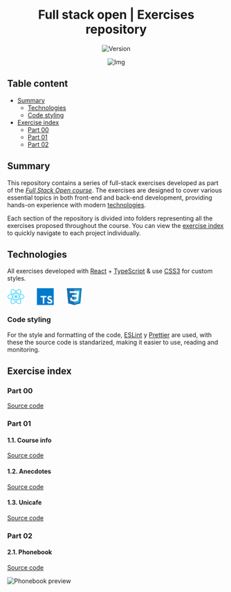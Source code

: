 ﻿<h1 align="center">Full stack open | Exercises repository</h1>

<div align="center">
  <p style="text-align: center;">
  <img alt="Version" src="https://img.shields.io/badge/version-1.0.0-blue.svg?cacheSeconds=2592000" />

![Img][src_img]
</div>

## Table content

- [Summary](#summary)
  - [Technologies](#technologies)
  - [Code styling](#code-styling)
- [Exercise index](#exercise-index)
  - [Part 00](#part-00)
  - [Part 01](#part-01)
  - [Part 02](#part-02)

## Summary

This repository contains a series of full-stack exercises developed as part of the [*Full Stack Open course*][course_link]. The exercises are designed to cover various essential topics in both front-end and back-end development, providing hands-on experience with modern [technologies](#technologies).

Each section of the repository is divided into folders representing all the exercises proposed throughout the course. You can view the [exercise index](#exercise_index) to quickly navigate to each project individually.

## Technologies

All exercises developed with [React][react_link] + [TypeScript][typescript_link] & use [CSS3][css3_link] for custom styles.

<div style="display: inline_block, margin: 0px 1px">
  <img align="center" alt="react-icon" height="40" width="40" src="https://raw.githubusercontent.com/devicons/devicon/master/icons/react/react-original.svg">
 &nbsp;&nbsp;&nbsp;&nbsp;&nbsp;
  <img align="center" alt="typescript-icon" height="40" width="40" src="https://raw.githubusercontent.com/devicons/devicon/master/icons/typescript/typescript-original.svg">
 &nbsp;&nbsp;&nbsp;&nbsp;&nbsp;
  <img align="center" alt="tailwind-icon" height="40" width="40" src="https://raw.githubusercontent.com/devicons/devicon/master/icons/css3/css3-original.svg">
</div>

### Code styling

For the style and formatting of the code, [ESLint](https://eslint.org/) y [Prettier](https://prettier.io/) are used, with these the source code is standarized, making it easier to use, reading and monitoring.

## Exercise index

### Part 00

[Source code][0_code]

### Part 01

#### 1.1. Course info

[Source code][1-1_code]

#### 1.2. Anecdotes

[Source code][1-2_code]

#### 1.3. Unicafe

[Source code][1-3_code]


### Part 02

#### 2.1. Phonebook

[Source code][2-1_code]

![Phonebook preview][phonebook_img]


<!-- Links -->
[course_link]: https://fullstackopen.com/
[react_link]: https://es.react.dev/
[typescript_link]: https://www.typescriptlang.org/
[css3_link]: https://developer.mozilla.org/es/docs/Web/CSS

<!-- Images -->
[src_img]: https://atlas.moocable.com/uploads/files/9y8bgp4q75hxakj.png
[phonebook_img]: https://github.com/user-attachments/assets/99a40ebf-d1ab-4a9e-b7fa-d66b0f1fcde9
[1-1_code]: https://github.com/porrodv/fullstackopen-exercises/tree/main/src/part1/courseinfo
[1-2_code]: https://github.com/porrodv/fullstackopen-exercises/tree/main/src/part1/anecdotes
[1-3_code]: https://github.com/porrodv/fullstackopen-exercises/tree/main/src/part1/unicafe
[2-1_code]: https://github.com/porrodv/fullstackopen-exercises/tree/main/src/part2/phonebook
[0_code]: https://github.com/porrodv/fullstackopen-exercises/tree/main/src/part0